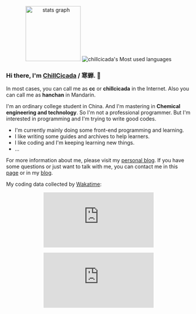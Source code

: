 <div align="center">
  <img src="https://github-readme-stats.vercel.app/api?username=chillcicada&hide_title=true&hide_rank=false&show_icons=true&include_all_commits=true&count_private=true&disable_animations=false&theme=dark&locale=en&hide_border=false&order=1" height="150" alt="stats graph"  />
  <img src="https://github-readme-stats.vercel.app/api/top-langs?username=chillcicada&show_icons=true&count_private=true&theme=gotham" alt="chillcicada's Most used languages" height="auto" />
</div>

### Hi there, I'm [ChillCicada](https://chillcicada.com/about/) / 寒蝉. 👋

In most cases, you can call me as **cc** or **chillcicada** in the Internet. Also you can call me as **hanchan** in Mandarin.

I'm an ordinary college student in China. And I'm mastering in **Chemical engineering and technology**. So I'm not a professional programmer. But I'm interested in programming and I'm trying to write good codes.

- I'm currently mainly doing some front-end programming and learning.
- I like writing some guides and archives to help learners.
- I like coding and I'm keeping learning new things.
- ...

For more information about me, please visit my [personal blog](https://chillcicada.com). If you have some questions or just want to talk with me, you can contact me in this [page](https://github.com/chillcicada/chillcicada/issues) or in my [blog](https://chillcicada.com/chat/).

My coding data collected by [Wakatime](https://wakatime.com/):

<figure align="center">
  <embed src="https://wakatime.com/share/@018b2987-2ecc-45d3-9469-0a8572bb2e32/508737a6-3151-4ad1-8d0a-f48c653149fc.svg"></embed>
</figure>

<figure align="center">
  <embed src="https://wakatime.com/share/@018b2987-2ecc-45d3-9469-0a8572bb2e32/508737a6-3151-4ad1-8d0a-f48c653149fc.svg"></embed>
</figure>
